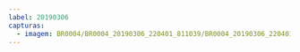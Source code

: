 ```yaml
---
label: 20190306
capturas:
  - imagem: BR0004/BR0004_20190306_220401_811039/BR0004_20190306_220401_811039_stack_33_meteors.jpg
---
```


